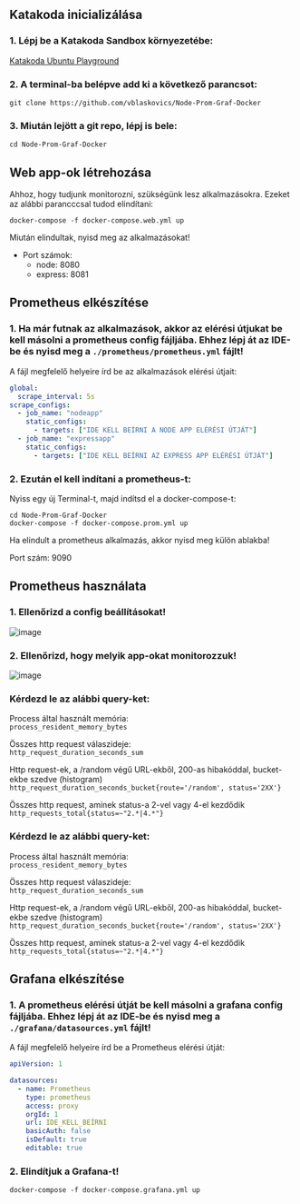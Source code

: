 ## Katakoda inicializálása

### 1. Lépj be a Katakoda Sandbox környezetébe:

[Katakoda Ubuntu Playground](https://www.katacoda.com/courses/ubuntu/playground)

### 2. A terminal-ba belépve add ki a következő parancsot:

```
git clone https://github.com/vblaskovics/Node-Prom-Graf-Docker
```

### 3. Miután lejött a git repo, lépj is bele:

```
cd Node-Prom-Graf-Docker
```

## Web app-ok létrehozása

Ahhoz, hogy tudjunk monitorozni, szükségünk lesz alkalmazásokra. Ezeket az alábbi parancccsal tudod elindítani:

```
docker-compose -f docker-compose.web.yml up
```

Miután elindultak, nyisd meg az alkalmazásokat!

- Port számok:
  - node: 8080
  - express: 8081

## Prometheus elkészítése

### 1. Ha már futnak az alkalmazások, akkor az elérési útjukat be kell másolni a prometheus config fájljába. Ehhez lépj át az IDE-be és nyisd meg a `./prometheus/prometheus.yml` fájlt!

A fájl megfelelő helyeire írd be az alkalmazások elérési útjait:
```yml
global:
  scrape_interval: 5s
scrape_configs:
  - job_name: "nodeapp"
    static_configs:
      - targets: ["IDE KELL BEÍRNI A NODE APP ELÉRÉSI ÚTJÁT"]
  - job_name: "expressapp"
    static_configs:
      - targets: ["IDE KELL BEÍRNI AZ EXPRESS APP ELÉRÉSI ÚTJÁT"]
```

### 2. Ezután el kell indítani a prometheus-t:
Nyiss egy új Terminal-t, majd indítsd el a docker-compose-t:
```
cd Node-Prom-Graf-Docker
docker-compose -f docker-compose.prom.yml up
```
Ha elindult a prometheus alkalmazás, akkor nyisd meg külön ablakba!

Port szám: 9090

## Prometheus használata 

### 1. Ellenőrizd a config beállításokat!
![image](https://user-images.githubusercontent.com/1146283/142297582-13098e64-f191-416a-a8af-20c8b1ac5531.png)

### 2. Ellenőrizd, hogy melyik app-okat monitorozzuk!
![image](https://user-images.githubusercontent.com/1146283/142297654-6c460a17-d46f-49f6-9da2-88fab196bb77.png)

### Kérdezd le az alábbi query-ket:

Process által használt memória:  
`process_resident_memory_bytes`

Összes http request válaszideje:  
`http_request_duration_seconds_sum`

Http request-ek, a /random végű URL-ekből, 200-as hibakóddal, bucket-ekbe szedve (histogram)  
`http_request_duration_seconds_bucket{route='/random', status='2XX'}`

Összes http request, aminek status-a 2-vel vagy 4-el kezdődik  
`http_requests_total{status=~"2.*|4.*"}`

### Kérdezd le az alábbi query-ket:

Process által használt memória:  
`process_resident_memory_bytes`

Összes http request válaszideje:  
`http_request_duration_seconds_sum`

Http request-ek, a /random végű URL-ekből, 200-as hibakóddal, bucket-ekbe szedve (histogram)  
`http_request_duration_seconds_bucket{route='/random', status='2XX'}`

Összes http request, aminek status-a 2-vel vagy 4-el kezdődik  
`http_requests_total{status=~"2.*|4.*"}`



## Grafana elkészítése

### 1. A prometheus elérési útját be kell másolni a grafana config fájljába. Ehhez lépj át az IDE-be és nyisd meg a `./grafana/datasources.yml` fájlt!

A fájl megfelelő helyeire írd be a Prometheus elérési útját:
```yml
apiVersion: 1

datasources:
  - name: Prometheus
    type: prometheus
    access: proxy
    orgId: 1
    url: IDE_KELL_BEÍRNI
    basicAuth: false
    isDefault: true
    editable: true
```

### 2. Elindítjuk a Grafana-t!

```
docker-compose -f docker-compose.grafana.yml up 
```

